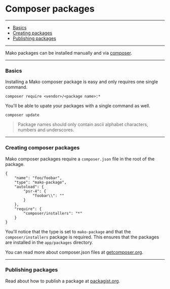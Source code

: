 # Composer packages

--------------------------------------------------------

* [Basics](#basics)
* [Creating packages](#creating_packages)
* [Publishing packages](#publishing_packages)

--------------------------------------------------------

Mako packages can be installed manually and via [composer](http://packagist.org/).

--------------------------------------------------------

<a id="basics"></a>

### Basics

Installing a Mako composer package is easy and only requires one single command.

	composer require <vendor>/<package name>:*

You'll be able to upate your packages with a single command as well.

	composer update

> Package names should only contain ascii alphabet characters, numbers and underscores.

--------------------------------------------------------

<a id="creating_packages"></a>

### Creating composer packages

Mako composer packages require a ```composer.json``` file in the root of the package.

	{
		"name": "foo/foobar",
		"type": "mako-package",
		"autoload": {
			"psr-4": {
				"foobar\\": ""
			}
		},
		"require": {
			"composer/installers": "*"
		}
	}

You'll notice that the type is set to ```mako-package``` and that the ```composer/installers``` package is required. This ensures that the packages are installed in the ```app/packages``` directory.

You can read more about composer.json files at [getcomposer.org](https://getcomposer.org/doc/04-schema.md).

--------------------------------------------------------

<a id="publishing_packages"></a>

### Publishing packages

Read about how to publish a package at [packagist.org](http://packagist.org/).